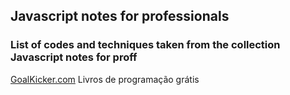## Javascript notes for professionals
### List of codes and techniques taken from the collection Javascript notes for proff

[GoalKicker.com](https://books.goalkicker.com)
Livros de programação grátis

